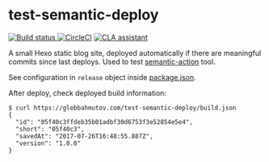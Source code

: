 # test-semantic-deploy

[![Build status][ci-image] ][ci-url]
[![CircleCI](https://circleci.com/gh/bahmutov/test-semantic-deploy.svg?style=svg)](https://circleci.com/gh/bahmutov/test-semantic-deploy)
[![CLA assistant](https://cla-assistant.io/readme/badge/bahmutov/test-semantic-deploy)](https://cla-assistant.io/bahmutov/test-semantic-deploy)

A small Hexo static blog site, deployed automatically if there are meaningful
commits since last deploys. Used to test
[semantic-action](https://github.com/bahmutov/semantic-action) tool.

See configuration in `release` object inside [package.json](package.json).

After deploy, check deployed build information:

```text
$ curl https://glebbahmutov.com/test-semantic-deploy/build.json
{
  "id": "05f40c3ffdeb35b01adbf30d6753f3e52854e5e4",
  "short": "05f40c3",
  "savedAt": "2017-07-26T16:48:55.887Z",
  "version": "1.0.0"
}
```

[ci-image]: https://travis-ci.org/bahmutov/test-semantic-deploy.svg?branch=master
[ci-url]: https://travis-ci.org/bahmutov/test-semantic-deploy
